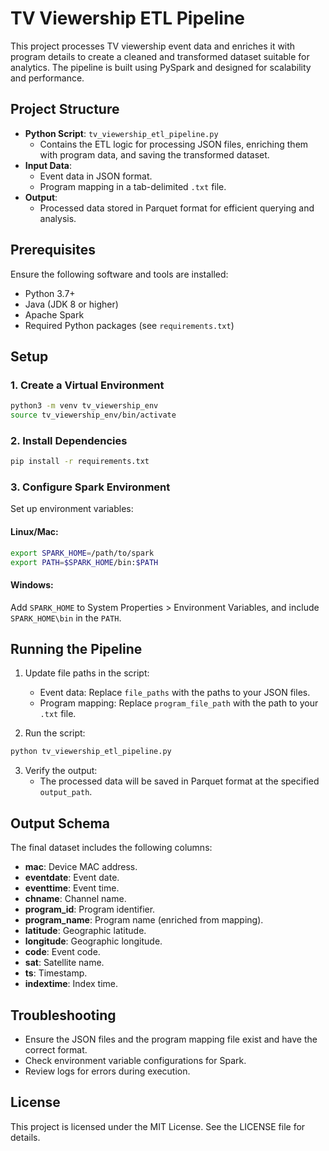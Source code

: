 # TV Viewership ETL Pipeline

This project processes TV viewership event data and enriches it with program details to create a cleaned and transformed dataset suitable for analytics. The pipeline is built using PySpark and designed for scalability and performance.

## Project Structure

- **Python Script**: `tv_viewership_etl_pipeline.py`
  - Contains the ETL logic for processing JSON files, enriching them with program data, and saving the transformed dataset.
- **Input Data**:
  - Event data in JSON format.
  - Program mapping in a tab-delimited `.txt` file.
- **Output**:
  - Processed data stored in Parquet format for efficient querying and analysis.

## Prerequisites

Ensure the following software and tools are installed:

- Python 3.7+
- Java (JDK 8 or higher)
- Apache Spark
- Required Python packages (see `requirements.txt`)

## Setup

### 1. Create a Virtual Environment

```bash
python3 -m venv tv_viewership_env
source tv_viewership_env/bin/activate
```

### 2. Install Dependencies

```bash
pip install -r requirements.txt
```

### 3. Configure Spark Environment

Set up environment variables:

#### Linux/Mac:
```bash
export SPARK_HOME=/path/to/spark
export PATH=$SPARK_HOME/bin:$PATH
```

#### Windows:
Add `SPARK_HOME` to System Properties > Environment Variables, and include `SPARK_HOME\bin` in the `PATH`.

## Running the Pipeline

1. Update file paths in the script:
   - Event data: Replace `file_paths` with the paths to your JSON files.
   - Program mapping: Replace `program_file_path` with the path to your `.txt` file.

2. Run the script:

```bash
python tv_viewership_etl_pipeline.py
```

3. Verify the output:
   - The processed data will be saved in Parquet format at the specified `output_path`.

## Output Schema

The final dataset includes the following columns:

- **mac**: Device MAC address.
- **eventdate**: Event date.
- **eventtime**: Event time.
- **chname**: Channel name.
- **program_id**: Program identifier.
- **program_name**: Program name (enriched from mapping).
- **latitude**: Geographic latitude.
- **longitude**: Geographic longitude.
- **code**: Event code.
- **sat**: Satellite name.
- **ts**: Timestamp.
- **indextime**: Index time.

## Troubleshooting

- Ensure the JSON files and the program mapping file exist and have the correct format.
- Check environment variable configurations for Spark.
- Review logs for errors during execution.

## License

This project is licensed under the MIT License. See the LICENSE file for details.
